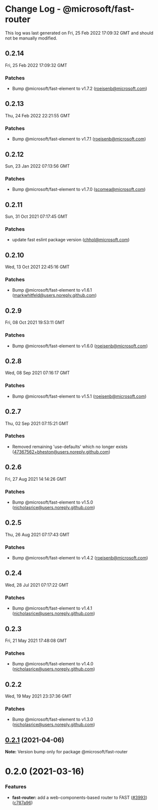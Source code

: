 # Change Log - @microsoft/fast-router

This log was last generated on Fri, 25 Feb 2022 17:09:32 GMT and should not be manually modified.

<!-- Start content -->

## 0.2.14

Fri, 25 Feb 2022 17:09:32 GMT

### Patches

- Bump @microsoft/fast-element to v1.7.2 (roeisenb@microsoft.com)

## 0.2.13

Thu, 24 Feb 2022 22:21:55 GMT

### Patches

- Bump @microsoft/fast-element to v1.7.1 (roeisenb@microsoft.com)

## 0.2.12

Sun, 23 Jan 2022 07:13:56 GMT

### Patches

- Bump @microsoft/fast-element to v1.7.0 (scomea@microsoft.com)

## 0.2.11

Sun, 31 Oct 2021 07:17:45 GMT

### Patches

- update fast eslint package version (chhol@microsoft.com)

## 0.2.10

Wed, 13 Oct 2021 22:45:16 GMT

### Patches

- Bump @microsoft/fast-element to v1.6.1 (markwhitfeld@users.noreply.github.com)

## 0.2.9

Fri, 08 Oct 2021 19:53:11 GMT

### Patches

- Bump @microsoft/fast-element to v1.6.0 (roeisenb@microsoft.com)

## 0.2.8

Wed, 08 Sep 2021 07:16:17 GMT

### Patches

- Bump @microsoft/fast-element to v1.5.1 (roeisenb@microsoft.com)

## 0.2.7

Thu, 02 Sep 2021 07:15:21 GMT

### Patches

- Removed remaining 'use-defaults' which no longer exists (47367562+bheston@users.noreply.github.com)

## 0.2.6

Fri, 27 Aug 2021 14:14:26 GMT

### Patches

- Bump @microsoft/fast-element to v1.5.0 (nicholasrice@users.noreply.github.com)

## 0.2.5

Thu, 26 Aug 2021 07:17:43 GMT

### Patches

- Bump @microsoft/fast-element to v1.4.2 (roeisenb@microsoft.com)

## 0.2.4

Wed, 28 Jul 2021 07:17:22 GMT

### Patches

- Bump @microsoft/fast-element to v1.4.1 (nicholasrice@users.noreply.github.com)

## 0.2.3

Fri, 21 May 2021 17:48:08 GMT

### Patches

- Bump @microsoft/fast-element to v1.4.0 (nicholasrice@users.noreply.github.com)

## 0.2.2

Wed, 19 May 2021 23:37:36 GMT

### Patches

- Bump @microsoft/fast-element to v1.3.0 (nicholasrice@users.noreply.github.com)

## [0.2.1](https://github.com/Microsoft/fast/compare/@microsoft/fast-router@0.2.0...@microsoft/fast-router@0.2.1) (2021-04-06)

**Note:** Version bump only for package @microsoft/fast-router





# 0.2.0 (2021-03-16)


### Features

* **fast-router:** add a web-components-based router to FAST ([#3993](https://github.com/Microsoft/fast/issues/3993)) ([c787a96](https://github.com/Microsoft/fast/commit/c787a96d72d92fd171b37ace1f49479a9d9b3eec))
